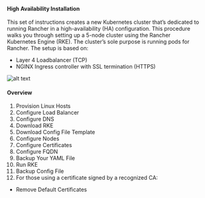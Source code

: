 #### High Availability Installation

This set of instructions creates a new Kubernetes cluster that’s dedicated to running Rancher in a high-availability (HA) configuration. This procedure walks you through setting up a 5-node cluster using the Rancher Kubernetes Engine (RKE). The cluster’s sole purpose is running pods for Rancher. The setup is based on:

- Layer 4 Loadbalancer (TCP)
- NGINX Ingress controller with SSL termination (HTTPS)

![alt text](https://rancher.com/docs/img/rancher/ha/rancher2ha.svg "topology")

#### Overview
1. Provision Linux Hosts
2. Configure Load Balancer
3. Configure DNS
4. Download RKE
5. Download Config File Template
6. Configure Nodes
7. Configure Certificates
8. Configure FQDN
9. Backup Your YAML File
10. Run RKE
11. Backup Config File
12. For those using a certificate signed by a recognized CA:
  - Remove Default Certificates
